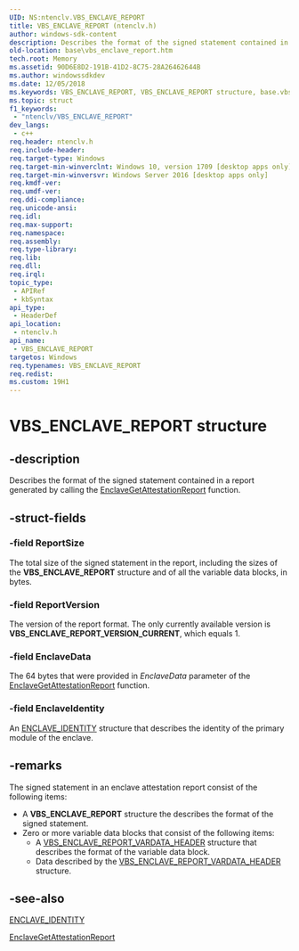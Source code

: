 ```yaml
---
UID: NS:ntenclv.VBS_ENCLAVE_REPORT
title: VBS_ENCLAVE_REPORT (ntenclv.h)
author: windows-sdk-content
description: Describes the format of the signed statement contained in a report generated by calling the EnclaveGetAttestationReport function.
old-location: base\vbs_enclave_report.htm
tech.root: Memory
ms.assetid: 90D6E8D2-191B-41D2-8C75-28A26462644B
ms.author: windowssdkdev
ms.date: 12/05/2018
ms.keywords: VBS_ENCLAVE_REPORT, VBS_ENCLAVE_REPORT structure, base.vbs_enclave_report, ntenclv/VBS_ENCLAVE_REPORT
ms.topic: struct
f1_keywords: 
 - "ntenclv/VBS_ENCLAVE_REPORT"
dev_langs:
 - c++
req.header: ntenclv.h
req.include-header: 
req.target-type: Windows
req.target-min-winverclnt: Windows 10, version 1709 [desktop apps only]
req.target-min-winversvr: Windows Server 2016 [desktop apps only]
req.kmdf-ver: 
req.umdf-ver: 
req.ddi-compliance: 
req.unicode-ansi: 
req.idl: 
req.max-support: 
req.namespace: 
req.assembly: 
req.type-library: 
req.lib: 
req.dll: 
req.irql: 
topic_type:
 - APIRef
 - kbSyntax
api_type:
 - HeaderDef
api_location:
 - ntenclv.h
api_name:
 - VBS_ENCLAVE_REPORT
targetos: Windows
req.typenames: VBS_ENCLAVE_REPORT
req.redist: 
ms.custom: 19H1
---
```


# VBS_ENCLAVE_REPORT structure


## -description


Describes the format of the signed statement contained in a report generated by calling the <a href="https://docs.microsoft.com/windows/desktop/api/winenclaveapi/nf-winenclaveapi-enclavegetattestationreport">EnclaveGetAttestationReport</a> function.


## -struct-fields




### -field ReportSize

The total size of the signed statement in the report, including the sizes of the <b>VBS_ENCLAVE_REPORT</b> structure and of all the variable data blocks, in bytes.


### -field ReportVersion

The version of the report format.  The only currently available version is  <b>VBS_ENCLAVE_REPORT_VERSION_CURRENT</b>, which equals 1.


### -field EnclaveData

The 64 bytes that were provided in <i>EnclaveData</i> parameter of the <a href="https://docs.microsoft.com/windows/desktop/api/winenclaveapi/nf-winenclaveapi-enclavegetattestationreport">EnclaveGetAttestationReport</a> function.


### -field EnclaveIdentity

An <a href="https://docs.microsoft.com/windows/desktop/api/ntenclv/ns-ntenclv-enclave_identity">ENCLAVE_IDENTITY</a> structure that describes the identity of the primary module of the enclave. 


## -remarks



The signed statement in an enclave attestation report consist of the following items:

<ul>
<li>
A <b>VBS_ENCLAVE_REPORT</b> structure the describes the format of the signed statement.

</li>
<li>
Zero or more variable data blocks that consist of the following items:

<ul>
<li>A <a href="https://docs.microsoft.com/windows/desktop/api/ntenclv/ns-ntenclv-vbs_enclave_report_vardata_header">VBS_ENCLAVE_REPORT_VARDATA_HEADER</a> structure that describes the format of the variable data block.</li>
<li>Data described by the <a href="https://docs.microsoft.com/windows/desktop/api/ntenclv/ns-ntenclv-vbs_enclave_report_vardata_header">VBS_ENCLAVE_REPORT_VARDATA_HEADER</a> structure.</li>
</ul>
</li>
</ul>



## -see-also




<a href="https://docs.microsoft.com/windows/desktop/api/ntenclv/ns-ntenclv-enclave_identity">ENCLAVE_IDENTITY</a>



<a href="https://docs.microsoft.com/windows/desktop/api/winenclaveapi/nf-winenclaveapi-enclavegetattestationreport">EnclaveGetAttestationReport</a>
 

 

